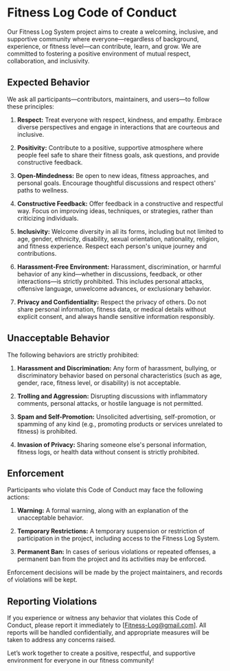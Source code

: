 # Fitness Log Code of Conduct

Our Fitness Log System project aims to create a welcoming, inclusive, and supportive community where everyone—regardless of background, experience, or fitness level—can contribute, learn, and grow. We are committed to fostering a positive environment of mutual respect, collaboration, and inclusivity.

## Expected Behavior

We ask all participants—contributors, maintainers, and users—to follow these principles:

1. **Respect:** Treat everyone with respect, kindness, and empathy. Embrace diverse perspectives and engage in interactions that are courteous and inclusive.

2. **Positivity:** Contribute to a positive, supportive atmosphere where people feel safe to share their fitness goals, ask questions, and provide constructive feedback.

3. **Open-Mindedness:** Be open to new ideas, fitness approaches, and personal goals. Encourage thoughtful discussions and respect others' paths to wellness.

4. **Constructive Feedback:** Offer feedback in a constructive and respectful way. Focus on improving ideas, techniques, or strategies, rather than criticizing individuals.

5. **Inclusivity:** Welcome diversity in all its forms, including but not limited to age, gender, ethnicity, disability, sexual orientation, nationality, religion, and fitness experience. Respect each person's unique journey and contributions.

6. **Harassment-Free Environment:** Harassment, discrimination, or harmful behavior of any kind—whether in discussions, feedback, or other interactions—is strictly prohibited. This includes personal attacks, offensive language, unwelcome advances, or exclusionary behavior.

7. **Privacy and Confidentiality:** Respect the privacy of others. Do not share personal information, fitness data, or medical details without explicit consent, and always handle sensitive information responsibly.

## Unacceptable Behavior

The following behaviors are strictly prohibited:

1. **Harassment and Discrimination:** Any form of harassment, bullying, or discriminatory behavior based on personal characteristics (such as age, gender, race, fitness level, or disability) is not acceptable.

2. **Trolling and Aggression:** Disrupting discussions with inflammatory comments, personal attacks, or hostile language is not permitted.

3. **Spam and Self-Promotion:** Unsolicited advertising, self-promotion, or spamming of any kind (e.g., promoting products or services unrelated to fitness) is prohibited.

4. **Invasion of Privacy:** Sharing someone else's personal information, fitness logs, or health data without consent is strictly prohibited.

## Enforcement

Participants who violate this Code of Conduct may face the following actions:

1. **Warning:** A formal warning, along with an explanation of the unacceptable behavior.

2. **Temporary Restrictions:** A temporary suspension or restriction of participation in the project, including access to the Fitness Log System.

3. **Permanent Ban:** In cases of serious violations or repeated offenses, a permanent ban from the project and its activities may be enforced.

Enforcement decisions will be made by the project maintainers, and records of violations will be kept.

## Reporting Violations

If you experience or witness any behavior that violates this Code of Conduct, please report it immediately to [Fitness-Log@gmail.com]. All reports will be handled confidentially, and appropriate measures will be taken to address any concerns raised.

Let’s work together to create a positive, respectful, and supportive environment for everyone in our fitness community!
